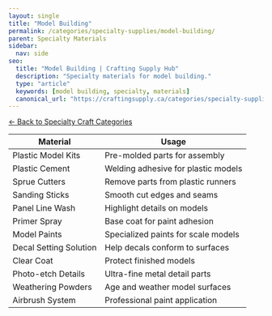 ```yaml
---
layout: single
title: "Model Building"
permalink: /categories/specialty-supplies/model-building/
parent: Specialty Materials
sidebar:
  nav: side
seo:
  title: "Model Building | Crafting Supply Hub"
  description: "Specialty materials for model building."
  type: "article"
  keywords: [model building, specialty, materials]
  canonical_url: "https://craftingsupply.ca/categories/specialty-supplies/model-building/"
---
```

[← Back to Specialty Craft Categories](/categories/specialty-supplies/)

| Material | Usage |
|----------|-------|
| Plastic Model Kits | Pre-molded parts for assembly |
| Plastic Cement | Welding adhesive for plastic models |
| Sprue Cutters | Remove parts from plastic runners |
| Sanding Sticks | Smooth cut edges and seams |
| Panel Line Wash | Highlight details on models |
| Primer Spray | Base coat for paint adhesion |
| Model Paints | Specialized paints for scale models |
| Decal Setting Solution | Help decals conform to surfaces |
| Clear Coat | Protect finished models |
| Photo-etch Details | Ultra-fine metal detail parts |
| Weathering Powders | Age and weather model surfaces |
| Airbrush System | Professional paint application |
